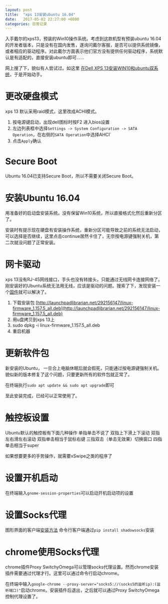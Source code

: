 ```yaml
---
layout: post
title:  "xps 13安装ubuntu 16.04"
date:   2017-05-02 22:27:00 +0800
categories: 日常记录
---
```


入手戴尔的xps13，预装的Win10操作系统。考虑到这款机型有预装ubuntu 16.04的开发者版本，只是没有在国内发售，遂询问戴尔客服，是否可以提供系统镜像，或者相应的驱动程序。对此戴尔方面表示他们官方没有提供任何驱动程序，系统默认是有适配的，直接安装ubuntu即可......

网上搜了下，貌似有人尝试过。如这里 [在Dell XPS 13安装WIN10和ubuntu双系统](http://blog.csdn.net/james_wu_shanghai/article/details/50976347)，于是开始动手。

# 更改硬盘模式

xps 13 默认采用raid模式，这里改成ACHI模式。

1. 按电源键启动，出现dell图标时按F2 进入bios设置
2. 左边列表框中选择`Settings -> System Configuration -> SATA Operation`，在右侧的`SATA Operation`中选择AHCI`
3. 点击`Apply`确认

# Secure Boot

Ubuntu 16.04已支持Secure Boot，所以不需要关闭Secure Boot。

# 安装Ubuntu 16.04

用准备好的启动盘安装系统。没有保留Win10系统，所以直接格式化然后重新分区了。

安装时有提示现在硬盘有安装操作系统，重新分区可能导致之前的系统无法启动，可以选择是否继续，这里点击continue居然卡住了，无奈按电源键强制关机，第二次就没问题了正常安装。

# 网卡驱动

xps 13没有RJ-45网线接口，手头也没有转接头，只能通过无线网卡连接网络了。刚安装好的Ubuntu系统无法用无线，应该是驱动的问题。搜索了下，发现安装一个[固件](https://launchpad.net/ubuntu/xenial/amd64/linux-firmware/1.157.5)就可以解决了。

1. 下载安装包 [http://launchpadlibrarian.net/292156147/linux-firmware_1.157.5_all.deb](http://launchpadlibrarian.net/292156147/linux-firmware_1.157.5_all.deb)
2. 用u盘拷贝到xps 13上
3. sudo dpkg -i linux-firmware_1.157.5_all.deb
4. 重启机器

# 更新软件包

新安装的Ubuntu， 一旦合上电脑休眠后就会假死，只能通过按电源键强制关机。貌似新的版本修复了这个问题，只要更新所有的软件包就正常了。

在终端执行`sudo apt update && sudo apt upgrade`即可

至此安装完成，已经可以正常使用了。

# 触控板设置

Ubuntu默认的触控板有下面几种操作
单指单击不说了
双指上下滑上下滚动
双指左右滑左右滚动
双指单击相当于鼠标右键
三指双击（单击无效果）切换窗口
四指单击相当于super

如果想要更多的手势操作，就需要xSwipe之类的程序了

# 设置开机启动

在终端输入`gnome-session-properties`可以启动开机启动项的设置

# 设置Socks代理

图形界面的客户端[安装方法](https://github.com/shadowsocks/shadowsocks-qt5/wiki/Installation)
命令行客户端通过`pip install shadowsocks`安装

# chrome使用Socks代理

chrome插件Proxy SwitchyOmega可以管理socks代理设置。然而chrome安装插件需要通过代理才行。这里可以通过命令行启动chrome。

在终端中输入`google-chrome --proxy-server="socks5://(socks5的监听ip):(监听端口)"`启动chrome。安装插件后退出，之后就可以通过Proxy SwitchyOmega控制代理设置了。





